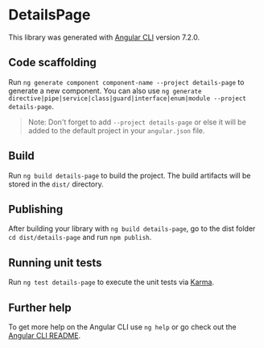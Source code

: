 # DetailsPage

This library was generated with [Angular CLI](https://github.com/angular/angular-cli) version 7.2.0.

## Code scaffolding

Run `ng generate component component-name --project details-page` to generate a new component. You can also use `ng generate directive|pipe|service|class|guard|interface|enum|module --project details-page`.

> Note: Don't forget to add `--project details-page` or else it will be added to the default project in your `angular.json` file.

## Build

Run `ng build details-page` to build the project. The build artifacts will be stored in the `dist/` directory.

## Publishing

After building your library with `ng build details-page`, go to the dist folder `cd dist/details-page` and run `npm publish`.

## Running unit tests

Run `ng test details-page` to execute the unit tests via [Karma](https://karma-runner.github.io).

## Further help

To get more help on the Angular CLI use `ng help` or go check out the [Angular CLI README](https://github.com/angular/angular-cli/blob/master/README.md).
